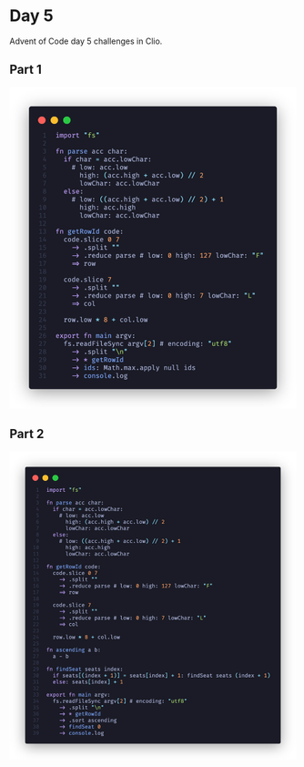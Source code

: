 # Day 5

Advent of Code day 5 challenges in Clio.

## Part 1

![Day 5 Part 1](./advent-d5p1.png)

## Part 2

![Day 5 Part 2](./advent-d5p2.png)
